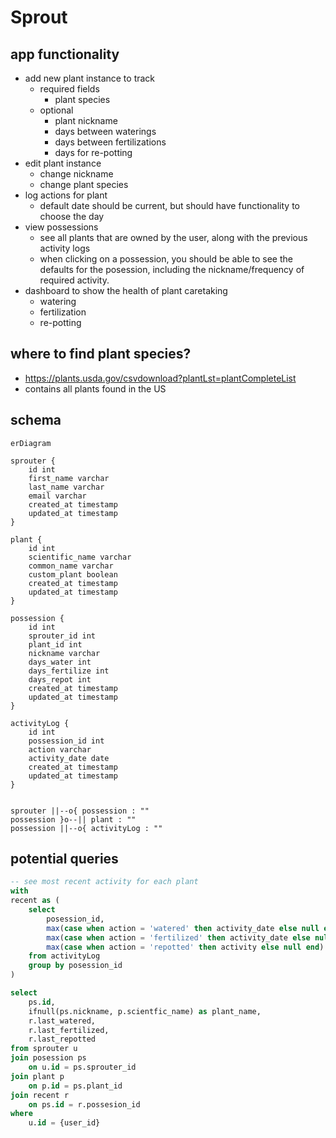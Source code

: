 # Sprout

## app functionality
* add new plant instance to track
    * required fields
        * plant species
    * optional
        * plant nickname
        * days between waterings
        * days between fertilizations
        * days for re-potting
* edit plant instance
    * change nickname
    * change plant species
* log actions for plant
    * default date should be current, but should have functionality to choose the day
* view possessions
    * see all plants that are owned by the user, along with the previous activity logs
    * when clicking on a possession, you should be able to see the defaults for the posession,
        including the nickname/frequency of required activity.
* dashboard to show the health of plant caretaking
    * watering
    * fertilization
    * re-potting

## where to find plant species?
* https://plants.usda.gov/csvdownload?plantLst=plantCompleteList
* contains all plants found in the US


## schema
```mermaid
erDiagram

sprouter {
    id int
    first_name varchar
    last_name varchar
    email varchar
    created_at timestamp
    updated_at timestamp
}

plant {
    id int
    scientific_name varchar
    common_name varchar
    custom_plant boolean
    created_at timestamp
    updated_at timestamp
}

possession {
    id int
    sprouter_id int
    plant_id int
    nickname varchar
    days_water int
    days_fertilize int
    days_repot int
    created_at timestamp
    updated_at timestamp
}

activityLog {
    id int
    possession_id int
    action varchar
    activity_date date
    created_at timestamp
    updated_at timestamp
}


sprouter ||--o{ possession : ""
possession }o--|| plant : ""
possession ||--o{ activityLog : ""
```

## potential queries
```sql
-- see most recent activity for each plant
with
recent as (
    select
        posession_id,
        max(case when action = 'watered' then activity_date else null end) as last_watered,
        max(case when action = 'fertilized' then activity_date else null end) as last_fertilized,
        max(case when action = 'repotted' then activity else null end) as last_repotted
    from activityLog
    group by posession_id
)

select
    ps.id,
    ifnull(ps.nickname, p.scientfic_name) as plant_name,
    r.last_watered,
    r.last_fertilized,
    r.last_repotted
from sprouter u
join posession ps
    on u.id = ps.sprouter_id
join plant p
    on p.id = ps.plant_id
join recent r
    on ps.id = r.possesion_id
where
    u.id = {user_id}
```